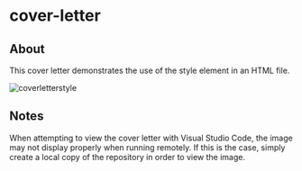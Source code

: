 # cover-letter

## About
This cover letter demonstrates the use of the style element in an HTML file.

![coverletterstyle](https://github.com/user-attachments/assets/7a49ea15-f3ae-415d-8681-dc1c47789c5e)

## Notes 
When attempting to view the cover letter with Visual Studio Code, the image may not display properly when running remotely.
If this is the case, simply create a local copy of the repository in order to view the image.
